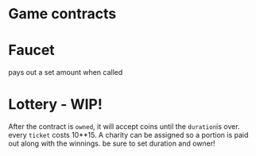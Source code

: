 # Game contracts

# Faucet 
pays out a set amount when called

# Lottery - WIP! 
After the contract is `owned`, it will accept coins until the `duration`is over. every `ticket` costs 10**15. 
A charity can be assigned so a portion is paid out along with the winnings.
be sure to set duration and owner!
